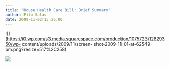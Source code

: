 ```yaml
---
title: "House Health Care Bill: Brief Summary"
author: Pito Salas
date: 2009-11-02T15:26:00
---
```




![](https://i0.wp.com/s3.media.squarespace.com/production/1075723/12829350/wp-
content/uploads/2009/11/screen-
shot-2009-11-01-at-62549-pm.png?resize=517%2C258)

![](https://i0.wp.com/img.zemanta.com/pixy.gif?w=584)


